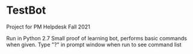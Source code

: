 # TestBot
Project for PM Helpdesk Fall 2021

Run in Python 2.7
Small proof of learning bot, performs basic commands when given.
Type "?" in prompt window when run to see command list
